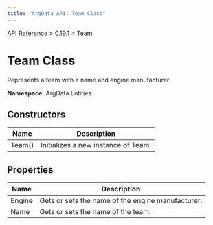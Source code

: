 ```yaml
---
title: "ArgData API: Team Class"
---
```


[API Reference](/argdata/api/) &gt; [0.19.1](/argdata/api/0.19.1/) &gt; Team

# Team Class

Represents a team with a name and engine manufacturer.

**Namespace:** ArgData.Entities

## Constructors

<table class="table table-bordered table-striped ">
<thead>
  <tr>
    <th>Name</th>
    <th>Description</th>
  </tr>
</thead>
<tbody>
  <tr>
    <td>Team()</td>
    <td>Initializes a new instance of Team.</td>
  </tr>
</tbody>
</table>


## Properties

<table class="table table-bordered table-striped ">
<thead>
  <tr>
    <th>Name</th>
    <th>Description</th>
  </tr>
</thead>
<tbody>
  <tr>
    <td>Engine</td>
    <td>Gets or sets the name of the engine manufacturer.</td>
  </tr>
  <tr>
    <td>Name</td>
    <td>Gets or sets the name of the team.</td>
  </tr>
</tbody>
</table>


